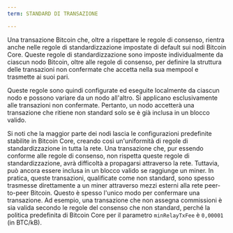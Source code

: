 ```yaml
---
term: STANDARD DI TRANSAZIONE

---
```

Una transazione Bitcoin che, oltre a rispettare le regole di consenso, rientra anche nelle regole di standardizzazione impostate di default sui nodi Bitcoin Core. Queste regole di standardizzazione sono imposte individualmente da ciascun nodo Bitcoin, oltre alle regole di consenso, per definire la struttura delle transazioni non confermate che accetta nella sua mempool e trasmette ai suoi pari.

Queste regole sono quindi configurate ed eseguite localmente da ciascun nodo e possono variare da un nodo all'altro. Si applicano esclusivamente alle transazioni non confermate. Pertanto, un nodo accetterà una transazione che ritiene non standard solo se è già inclusa in un blocco valido.

Si noti che la maggior parte dei nodi lascia le configurazioni predefinite stabilite in Bitcoin Core, creando così un'uniformità di regole di standardizzazione in tutta la rete. Una transazione che, pur essendo conforme alle regole di consenso, non rispetta queste regole di standardizzazione, avrà difficoltà a propagarsi attraverso la rete. Tuttavia, può ancora essere inclusa in un blocco valido se raggiunge un miner. In pratica, queste transazioni, qualificate come non standard, sono spesso trasmesse direttamente a un miner attraverso mezzi esterni alla rete peer-to-peer Bitcoin. Questo è spesso l'unico modo per confermare una transazione. Ad esempio, una transazione che non assegna commissioni è sia valida secondo le regole del consenso che non standard, perché la politica predefinita di Bitcoin Core per il parametro `minRelayTxFee` è `0,00001` (in BTC/kB).